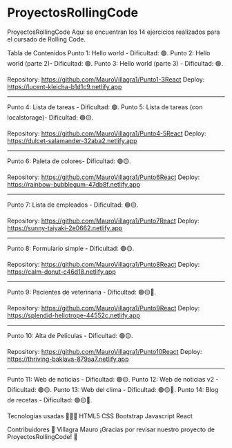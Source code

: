 # ProyectosRollingCode
ProyectosRollingCode Aqui se encuentran los 14 ejercicios realizados para el cursado de Rolling Code.

Tabla de Contenidos
Punto 1: Hello world - Dificultad:  🟢.
Punto 2: Hello world (parte 2)- Dificultad:  🟢.
Punto 3: Hello world (parte 3) - Dificultad:  🟢.

Repository: https://github.com/MauroVillagra1/Punto1-3React
Deploy: https://lucent-kleicha-b1d1c9.netlify.app

_________________________________________________________________________

Punto 4: Lista de tareas - Dificultad:  🟢.
Punto 5: Lista de tareas (con localstorage)- Dificultad:  🟢🟡.

Repository: https://github.com/MauroVillagra1/Punto4-5React
Deploy: https://dulcet-salamander-32aba2.netlify.app

_________________________________________________________________________

Punto 6: Paleta de colores- Dificultad:  🟢🟡.

Repository: https://github.com/MauroVillagra1/Punto6React
Deploy: https://rainbow-bubblegum-47db8f.netlify.app

_________________________________________________________________________

Punto 7: Lista de empleados - Dificultad:  🟢🟡.

Repository: https://github.com/MauroVillagra1/Punto7React
Deploy: https://sunny-taiyaki-2e0662.netlify.app

_________________________________________________________________________

Punto 8: Formulario simple - Dificultad:  🟢🟡.

Repository: https://github.com/MauroVillagra1/Punto8React
Deploy: https://calm-donut-c46d18.netlify.app

_________________________________________________________________________

Punto 9: Pacientes de veterinaria - Dificultad:  🟢🟡🔴.

Repository: https://github.com/MauroVillagra1/Punto9React
Deploy: https://splendid-heliotrope-44552c.netlify.app

_________________________________________________________________________

Punto 10: Alta de Películas - Dificultad:  🟢🟡.

Repository: https://github.com/MauroVillagra1/Punto10React
Deploy: https://thriving-baklava-879aa7.netlify.app

_________________________________________________________________________

Punto 11: Web de noticias - Dificultad:  🟢🟡.
Punto 12: Web de noticias v2 - Dificultad:  🟢🟡.
Punto 13: Web del clima - Dificultad:  🟢🟡🔴.
Punto 14: Blog de recetas - Dificultad:  🟢🟡🔴.


Tecnologias usadas 👩🏻‍💻
HTML5 CSS Bootstrap Javascript React

Contribuidores 👥
Villagra Mauro
¡Gracias por revisar nuestro proyecto de ProyectosRollingCode! 🙌